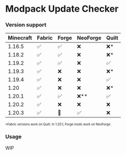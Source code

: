 # Modpack Update Checker

### Version support

| Minecraft | Fabric | Forge | NeoForge | Quilt |
|-----------|--------|-------|----------|-------|
| 1.16.5    | ✅      | ✅     | ❌        | ❌*    |
| 1.18.2    | ✅      | ✅     | ❌        | ❌*    |
| 1.19.2    | ✅      | ✅     | ❌        | ✅     |
| 1.19.3    | ✅      | ❌     | ❌        | ❌*    |
| 1.19.4    | ✅      | ❌     | ❌        | ✅     |
| 1.20      | ✅      | ❌     | ❌        | ❌*    |
| 1.20.1    | ✅      | ✅     | ❌**      | ✅     |
| 1.20.2    | ✅      | ❌     | ❌        | ❌     |
| 1.20.3    | ✅      | 🚧     | ✅        | ❌     |

<sup><sub>*Fabric versions work on Quilt. In 1.20.1, Forge mods work on NeoForge.</sub></sup>

### Usage
WIP
